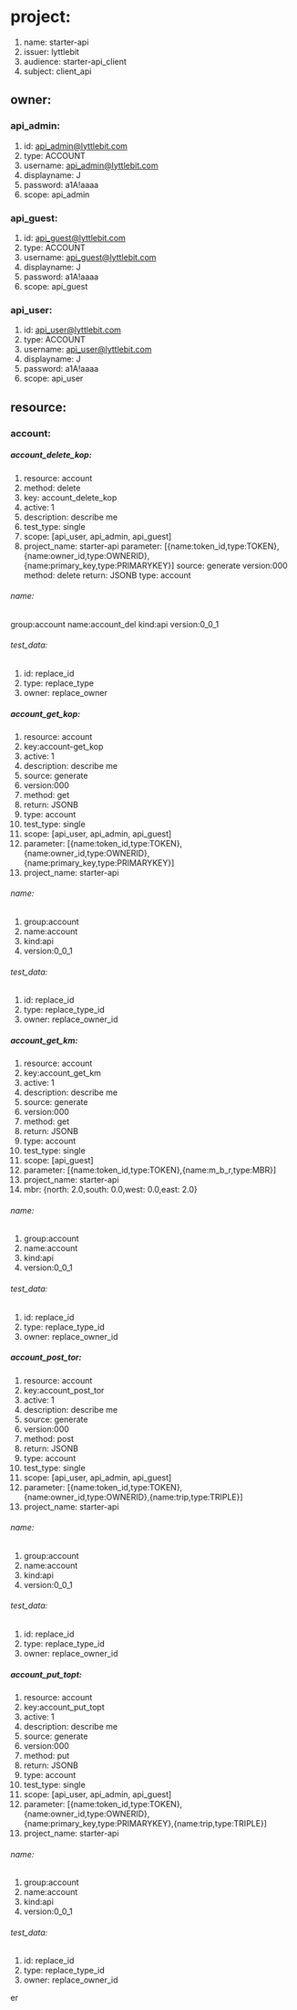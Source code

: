 # project:
1. name: starter-api
1. issuer: lyttlebit
1. audience: starter-api_client
1. subject: client_api

## owner:
### api_admin:
1. id: api_admin@lyttlebit.com
1. type: ACCOUNT
1. username: api_admin@lyttlebit.com
1. displayname: J
1. password: a1A!aaaa
1. scope: api_admin

### api_guest:
1. id: api_guest@lyttlebit.com
1. type: ACCOUNT
1. username: api_guest@lyttlebit.com
1. displayname: J
1. password: a1A!aaaa
1. scope: api_guest

### api_user:
1. id: api_user@lyttlebit.com
1. type: ACCOUNT
1. username: api_user@lyttlebit.com
1. displayname: J
1. password: a1A!aaaa
1. scope: api_user

## resource:
### account:
##### account_delete_kop:
1. resource: account
1. method: delete
1. key: account_delete_kop
1. active: 1
1. description: describe me
1. test_type: single
1. scope: [api_user, api_admin, api_guest]
1. project_name: starter-api
parameter: [{name:token_id,type:TOKEN},{name:owner_id,type:OWNERID},{name:primary_key,type:PRIMARYKEY}]
source: generate
version:000
method: delete
return: JSONB
type: account
###### name:
group:account
name:account_del
kind:api
version:0_0_1
###### test_data:
1. id: replace_id
1. type: replace_type
1. owner: replace_owner

##### account_get_kop:
1. resource: account
1. key:account-get_kop
1. active: 1
1. description: describe me
1. source: generate
1. version:000
1. method: get
1. return: JSONB
1. type: account
1. test_type: single
1. scope: [api_user, api_admin, api_guest]
1. parameter: [{name:token_id,type:TOKEN},{name:owner_id,type:OWNERID},{name:primary_key,type:PRIMARYKEY}]
1. project_name: starter-api
###### name:
1. group:account
1. name:account
1. kind:api
1. version:0_0_1
###### test_data:
1. id: replace_id
1. type: replace_type_id
1. owner: replace_owner_id

##### account_get_km:
1. resource: account
1. key:account_get_km
1. active: 1
1. description: describe me
1. source: generate
1. version:000
1. method: get
1. return: JSONB
1. type: account
1. test_type: single
1. scope: [api_guest]
1. parameter: [{name:token_id,type:TOKEN},{name:m_b_r,type:MBR}]
1. project_name: starter-api
1. mbr: {north: 2.0,south: 0.0,west: 0.0,east: 2.0}
###### name:
1. group:account
1. name:account
1. kind:api
1. version:0_0_1
###### test_data:
1. id: replace_id
1. type: replace_type_id
1. owner: replace_owner_id

##### account_post_tor:
1. resource: account
1. key:account_post_tor
1. active: 1
1. description: describe me
1. source: generate
1. version:000
1. method: post
1. return: JSONB
1. type: account
1. test_type: single
1. scope: [api_user, api_admin, api_guest]
1. parameter: [{name:token_id,type:TOKEN},{name:owner_id,type:OWNERID},{name:trip,type:TRIPLE}]
1. project_name: starter-api
###### name:
1. group:account
1. name:account
1. kind:api
1. version:0_0_1
###### test_data:
1. id: replace_id
1. type: replace_type_id
1. owner: replace_owner_id

##### account_put_topt:
1. resource: account
1. key:account_put_topt
1. active: 1
1. description: describe me
1. source: generate
1. version:000
1. method: put
1. return: JSONB
1. type: account
1. test_type: single
1. scope: [api_user, api_admin, api_guest]
1. parameter: [{name:token_id,type:TOKEN},{name:owner_id,type:OWNERID},{name:primary_key,type:PRIMARYKEY},{name:trip,type:TRIPLE}]
1. project_name: starter-api
###### name:
1. group:account
1. name:account
1. kind:api
1. version:0_0_1
###### test_data:
1. id: replace_id
1. type: replace_type_id
1. owner: replace_owner_id

er